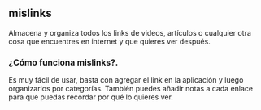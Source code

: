 ## mislinks

Almacena y organiza todos los links de videos, artículos o cualquier otra cosa que encuentres en internet y que quieres ver después.

### ¿Cómo funciona mislinks?.

Es muy fácil de usar, basta con agregar el link en la aplicación y luego organizarlos por categorías. También puedes añadir notas a cada enlace para que puedas recordar por qué lo quieres ver.
